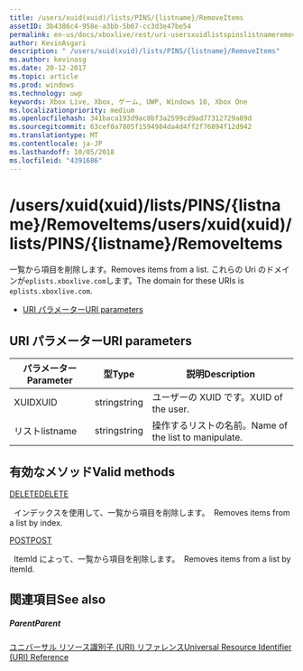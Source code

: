 ```yaml
---
title: /users/xuid(xuid)/lists/PINS/{listname}/RemoveItems
assetID: 3b4386c4-958e-a3bb-5b67-cc3d3e47be54
permalink: en-us/docs/xboxlive/rest/uri-usersxuidlistspinslistnameremoveitems.html
author: KevinAsgari
description: " /users/xuid(xuid)/lists/PINS/{listname}/RemoveItems"
ms.author: kevinasg
ms.date: 20-12-2017
ms.topic: article
ms.prod: windows
ms.technology: uwp
keywords: Xbox Live, Xbox, ゲーム, UWP, Windows 10, Xbox One
ms.localizationpriority: medium
ms.openlocfilehash: 341baca193d9ac8bf3a2599cd9ad77312729a89d
ms.sourcegitcommit: 63cef0a7805f1594984da4d4ff2f76894f12d942
ms.translationtype: MT
ms.contentlocale: ja-JP
ms.lasthandoff: 10/05/2018
ms.locfileid: "4391686"
---
```

# <a name="usersxuidxuidlistspinslistnameremoveitems"></a><span data-ttu-id="2466a-104">/users/xuid(xuid)/lists/PINS/{listname}/RemoveItems</span><span class="sxs-lookup"><span data-stu-id="2466a-104">/users/xuid(xuid)/lists/PINS/{listname}/RemoveItems</span></span>
<span data-ttu-id="2466a-105">一覧から項目を削除します。</span><span class="sxs-lookup"><span data-stu-id="2466a-105">Removes items from a list.</span></span> <span data-ttu-id="2466a-106">これらの Uri のドメインが`eplists.xboxlive.com`します。</span><span class="sxs-lookup"><span data-stu-id="2466a-106">The domain for these URIs is `eplists.xboxlive.com`.</span></span>
 
  * [<span data-ttu-id="2466a-107">URI パラメーター</span><span class="sxs-lookup"><span data-stu-id="2466a-107">URI parameters</span></span>](#ID4EV)
 
<a id="ID4EV"></a>

 
## <a name="uri-parameters"></a><span data-ttu-id="2466a-108">URI パラメーター</span><span class="sxs-lookup"><span data-stu-id="2466a-108">URI parameters</span></span> 
 
| <span data-ttu-id="2466a-109">パラメーター</span><span class="sxs-lookup"><span data-stu-id="2466a-109">Parameter</span></span>| <span data-ttu-id="2466a-110">型</span><span class="sxs-lookup"><span data-stu-id="2466a-110">Type</span></span>| <span data-ttu-id="2466a-111">説明</span><span class="sxs-lookup"><span data-stu-id="2466a-111">Description</span></span>| 
| --- | --- | --- | 
| <span data-ttu-id="2466a-112">XUID</span><span class="sxs-lookup"><span data-stu-id="2466a-112">XUID</span></span>| <span data-ttu-id="2466a-113">string</span><span class="sxs-lookup"><span data-stu-id="2466a-113">string</span></span>| <span data-ttu-id="2466a-114">ユーザーの XUID です。</span><span class="sxs-lookup"><span data-stu-id="2466a-114">XUID of the user.</span></span>| 
| <span data-ttu-id="2466a-115">リスト</span><span class="sxs-lookup"><span data-stu-id="2466a-115">listname</span></span>| <span data-ttu-id="2466a-116">string</span><span class="sxs-lookup"><span data-stu-id="2466a-116">string</span></span>| <span data-ttu-id="2466a-117">操作するリストの名前。</span><span class="sxs-lookup"><span data-stu-id="2466a-117">Name of the list to manipulate.</span></span>| 
  
<a id="ID4E5B"></a>

 
## <a name="valid-methods"></a><span data-ttu-id="2466a-118">有効なメソッド</span><span class="sxs-lookup"><span data-stu-id="2466a-118">Valid methods</span></span>

[<span data-ttu-id="2466a-119">DELETE</span><span class="sxs-lookup"><span data-stu-id="2466a-119">DELETE</span></span>](uri-usersxuidlistspinslistnameremoveitemsdelete.md)

<span data-ttu-id="2466a-120">&nbsp;&nbsp;インデックスを使用して、一覧から項目を削除します。</span><span class="sxs-lookup"><span data-stu-id="2466a-120">&nbsp;&nbsp;Removes items from a list by index.</span></span>

[<span data-ttu-id="2466a-121">POST</span><span class="sxs-lookup"><span data-stu-id="2466a-121">POST</span></span>](uri-usersxuidlistspinslistnameremoveitemspost.md)

<span data-ttu-id="2466a-122">&nbsp;&nbsp;ItemId によって、一覧から項目を削除します。</span><span class="sxs-lookup"><span data-stu-id="2466a-122">&nbsp;&nbsp;Removes items from a list by itemId.</span></span>
 
<a id="ID4ELC"></a>

 
## <a name="see-also"></a><span data-ttu-id="2466a-123">関連項目</span><span class="sxs-lookup"><span data-stu-id="2466a-123">See also</span></span>
 
<a id="ID4ENC"></a>

 
##### <a name="parent"></a><span data-ttu-id="2466a-124">Parent</span><span class="sxs-lookup"><span data-stu-id="2466a-124">Parent</span></span> 

[<span data-ttu-id="2466a-125">ユニバーサル リソース識別子 (URI) リファレンス</span><span class="sxs-lookup"><span data-stu-id="2466a-125">Universal Resource Identifier (URI) Reference</span></span>](../atoc-xboxlivews-reference-uris.md)

   